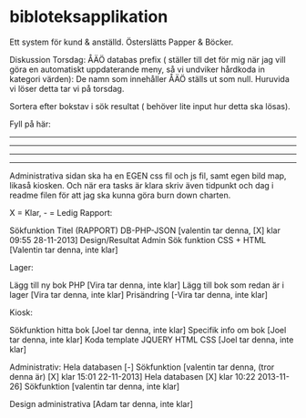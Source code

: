 bibloteksapplikation
====================

Ett system för kund &amp; anställd. Österslätts Papper &amp; Böcker. 


Diskussion Torsdag: 
ÅÄÖ databas prefix ( ställer till det för mig när jag vill göra en automatiskt uppdaterande meny, så vi undviker hårdkoda in kategori värden): De namn som innehåller ÅÄÖ ställs ut som null. Huruvida vi löser detta tar vi på torsdag.
 
Sortera efter bokstav i sök resultat ( behöver lite input hur detta ska lösas).

Fyll på här:

---

---

---

---



Administrativa sidan ska ha en EGEN css fil och js fil, samt egen bild map, likaså kiosken. Och när era tasks är klara skriv även tidpunkt och dag i readme filen för att jag ska kunna göra burn down charten. 




 X = Klar, - = Ledig
Rapport:

Sökfunktion Titel (RAPPORT) DB-PHP-JSON [valentin tar denna, [X] klar 09:55 28-11-2013]
Design/Resultat Admin Sök funktion CSS + HTML [Valentin tar denna, inte klar]


Lager:

Lägg till ny bok PHP [Vira tar denna, inte klar]
Lägg till bok som redan är i lager [Vira tar denna, inte klar]
Prisändring [-Vira tar denna, inte klar]

Kiosk:

Sökfunktion hitta bok [Joel tar denna, inte klar]
Specifik info om bok [Joel tar denna, inte klar]
Koda template JQUERY HTML CSS [Joel tar denna, inte klar]

Administrativ:
Hela databasen [-]
Sökfunktion [valentin tar denna, (tror denna är)  [X] klar 15:01 22-11-2013]
Hela databasen [X] klar 10:22 2013-11-26]
Sökfunktion [valentin tar denna, inte klar]

Design administrativa [Adam tar denna, inte klar]
